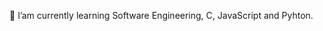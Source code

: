 🌱 I’am currently learning Software Engineering, C, JavaScript and Pyhton. 

<!---
Han-ma-bookie/Han-ma-bookie is a ✨ special ✨ repository because its `README.md` (this file) appears on your GitHub profile.
You can click the Preview link to take a look at your changes.
--->
